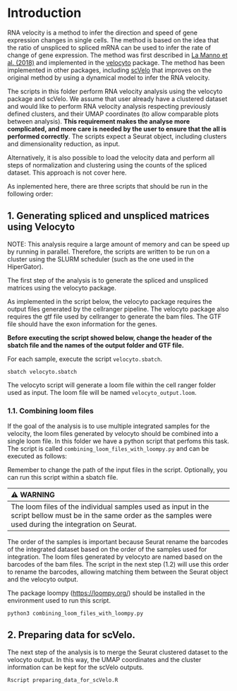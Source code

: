 # Introduction

RNA velocity is a method to infer the direction and speed of gene expression changes in single cells. The method is based on the idea that the ratio of unspliced to spliced mRNA can be used to infer the rate of change of gene expression. The method was first described in [La Manno et al. (2018)](https://doi.org/10.1038/s41586-018-0414-6) and implemented in the [velocyto](http://velocyto.org/) package. The method has been implemented in other packages, including [scVelo](https://scvelo.readthedocs.io/) that improves on the original method by using a dynamical model to infer the RNA velocity.

The scripts in this folder perform RNA velocity analysis using the velocyto package and scVelo. We assume that user already have a clustered dataset and would like to perform RNA velocity analysis respecting previously defined clusters, and their UMAP coordinates (to allow comparable plots between analysis). **This requirement makes the analyse more complicated, and more care is needed by the user to ensure that the all is performed correctly**. The scripts expect a Seurat object, including clusters and dimensionality reduction, as input.

Alternatively, it is also possible to load the velocity data and perform all steps of normalization and clustering using the counts of the spliced dataset. This approach is not cover here.

As inplemented here, there are three scripts that should be run in the following order:

## 1. Generating spliced and unspliced matrices using Velocyto

NOTE: This analysis require a large amount of memory and can be speed up by running in parallel. Therefore, the scripts are written to be run on a cluster using the SLURM scheduler (such as the one used in the HiperGator).

The first step of the analysis is to generate the spliced and unspliced matrices using the velocyto package. 

As implemented in the script below, the velocyto package requires the output files generated by the cellranger pipeline. The velocyto package also requires the gtf file used by cellranger to generate the bam files. The GTF file should have the exon information for the genes.

**Before executing the script showed below, change the header of the sbatch file and the names of the output folder and GTF file.**

For each sample, execute the script `velocyto.sbatch`.

```{bash}
sbatch velocyto.sbatch
```

The velocyto script will generate a loom file within the cell ranger folder used as input. The loom file will be named `velocyto_output.loom`.

### 1.1. Combining loom files

If the goal of the analysis is to use multiple integrated samples for the velocity, the loom files generated by velocyto should be combined into a single loom file. In this folder we have a python script that perfoms this task. The script is called `combining_loom_files_with_loompy.py` and can be executed as follows:

Remember to change the path of the input files in the script. Optionally, you can run this script within a sbatch file.

| :warning: WARNING          |
|:---------------------------|
| The loom files of the individual samples used as input in the script bellow must be in the same order as the samples were used during the integration on Seurat.|

The order of the samples is important because Seurat rename the barcodes of the integrated dataset based on the order of the samples used for integration. The loom files generated by velocyto are named based on the barcodes of the bam files. The script in the next step (1.2) will use this order to rename the barcodes, allowing matching them between the Seurat object and the velocyto output.

The package loompy (https://loompy.org/) should be installed in the environment used to run this script.

```{bash}
python3 combining_loom_files_with_loompy.py
```

## 2. Preparing data for scVelo. 

The next step of the analysis is to merge the Seurat clustered dataset to the velocyto output. In this way, the UMAP coordinates and the cluster information can be kept for the scVelo outputs.


```{r}
Rscript preparing_data_for_scVelo.R
```

